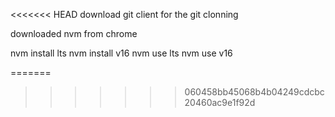 <<<<<<< HEAD
download git client for the git clonning 

downloaded nvm from chrome

nvm install lts
nvm install v16
nvm use lts
nvm use v16

=======

>>>>>>> 060458bb45068b4b04249cdcbc20460ac9e1f92d
